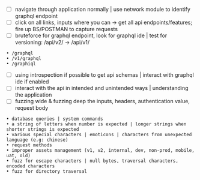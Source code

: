 - [ ] navigate through application normally | use network module to identify graphql endpoint
- [ ] click on all links, inputs where you can -> get all api endpoints/features; fire up BS/POSTMAN to capture requests
- [ ] bruteforce for graphql endpoint, look for graphql ide | test for versioning: /api/v2/ -> /api/v1/
```
• /graphql
• /v1/graphql
• /graphiql
```
- [ ] using introspection if possible to get api schemas | interact with graphql ide if enabled
- [ ] interact with the api in intended and unintended ways | understanding the application
- [ ] fuzzing wide & fuzzing deep the inputs, headers, authentication value, request body
```	
• database queries | system commands
• a string of letters when number is expected | longer strings when shorter strings is expected
• various special characters | emoticons | characters from unexpected language (e.g: chinese)
• request methods
• improper assets management (v1, v2, internal, dev, non-prod, mobile, uat, old)
• fuzz for escape characters | null bytes, traversal characters, encoded characters
• fuzz for directory traversal
```
